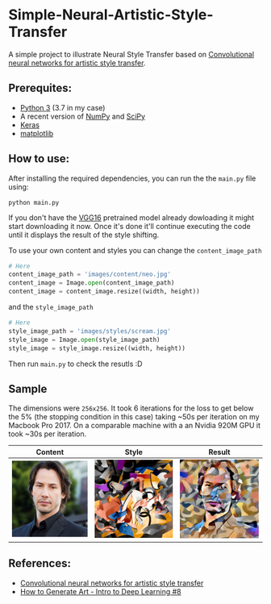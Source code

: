 # Simple-Neural-Artistic-Style-Transfer
A simple project to illustrate Neural Style Transfer based on [Convolutional neural networks for artistic style transfer](https://harishnarayanan.org/writing/artistic-style-transfer/).

## Prerequites: 
* [Python 3](https://www.python.org/downloads/) (3.7 in my case)
* A recent version of [NumPy](http://www.numpy.org/) and [SciPy](http://www.scipy.org/)
* [Keras](https://keras.io/)
* [matplotlib](https://matplotlib.org)

## How to use: 
After installing the required dependencies, you can run the the `main.py` file using:

    python main.py
If you don't have the [VGG16](https://keras.io/applications/#vgg16) pretrained model already dowloading it might start downloading it now. Once it's done it'll continue executing the code until it displays the result of the style shifting.

To use your own content and styles you can change the `content_image_path`

```python
# Here
content_image_path = 'images/content/neo.jpg'
content_image = Image.open(content_image_path)
content_image = content_image.resize((width, height))
```
and the `style_image_path`
```python
# Here
style_image_path = 'images/styles/scream.jpg'
style_image = Image.open(style_image_path)
style_image = style_image.resize((width, height))
```
Then run `main.py` to check the resutls :D

## Sample
The dimensions were `256x256`. It took 6 iterations for the loss to get below the 5% (the stopping condition in this case) taking ~50s per iteration on my Macbook Pro 2017. On a comparable machine with a an Nvidia 920M GPU it took ~30s per iteration.

Content                               |  Style                                   |  Result
:------------------------------------:|:-----------------------------------------:|:-----------------------------------------:
![](images/content/neo.jpg?raw=true)  |  ![](images/styles/edtaonisl.jpg?raw=true) |  ![](sample_result.png?raw=true)


## References:
* [Convolutional neural networks for artistic style transfer](https://harishnarayanan.org/writing/artistic-style-transfer)
* [How to Generate Art - Intro to Deep Learning #8](https://www.youtube.com/watch?v=Oex0eWoU7AQ&t)